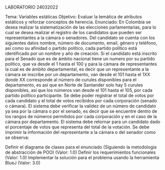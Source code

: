 LABORATORIO 24032022

Tema: Variables estáticas Objetivo: Evaluar la temática de atributos estáticos y reforzar conceptos de herencia. Enunciado: En Colombia se desea realizar la sistematización de las elecciones parlamentarias, para lo cual se desea realizar el registro de los candidatos que pueden ser representantes a la cámara o senadores. Del candidato se cuenta con los siguientes datos nombre, número de documento, email, género y teléfono, así como su afinidad o partido político, cada partido político está identificado por un nombre y año de creación. Si el candidato está inscrito para el Senado que es de ámbito nacional tiene un numero por su partido político, que va desde el 1 hasta el 100 y para la cámara de representantes la cual es de ámbito departamental, es decir que un representante a la cámara se inscribe por un departamento, van desde el 101 hasta el 1XX donde XX corresponde al número de curules disponibles para el departamento, es así que en Norte de Santander solo hay 5 curules disponibles, así que los números van desde el 101 hasta el 105, por cada partido político participante. Se debe poder registrar el total de votos por cada candidato y el total de votos recibidos por cada corporación (senado o cámara). El sistema debe verificar la validez de un número de candidato ya sea por la cámara o por el senado, es decir que se encuentre dentro de los rangos de números permitidos por cada corporación y en el caso de la cámara por departamento. El sistema debe retornar para un candidato dado el porcentaje de votos que representa del total de la votación. Se debe imprimir la información del representante a la cámara o del senador como se observa:

Definir el diagrama de clases para el enunciado (Siguiendo la metodología de abstracción de POO) (Valor: 1.0)
Definir los requerimientos funcionales (Valor: 1.0)
Implementar la solución para el problema usando la herramienta BlueJ (Valor: 3.0)
